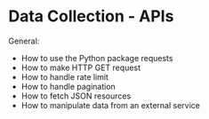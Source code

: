 # Data Collection - APIs


General:

* How to use the Python package requests
* How to make HTTP GET request
* How to handle rate limit
* How to handle pagination
* How to fetch JSON resources
* How to manipulate data from an external service